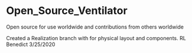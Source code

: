 # Open_Source_Ventilator
Open source for use worldwide and contributions from others worldwide

Created a Realization branch with for physical layout and components. RL Benedict 3/25/2020
